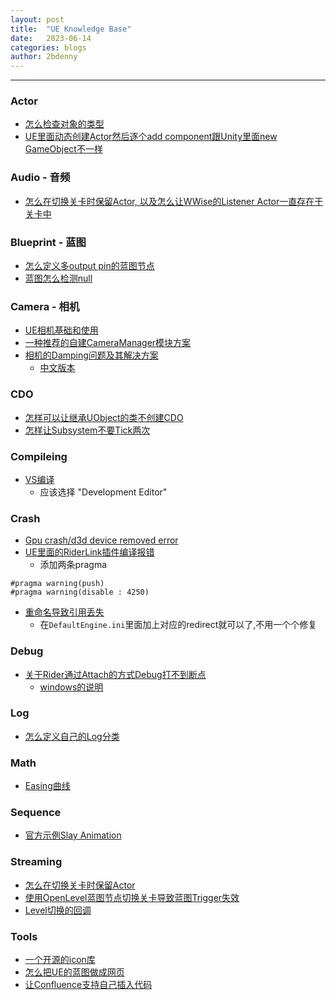 ```yaml
---
layout: post
title:  "UE Knowledge Base"
date:   2023-06-14
categories: blogs
author: 2bdenny
---
```


---
### Actor
- [怎么检查对象的类型](https://forums.unrealengine.com/t/how-to-check-if-an-actor-is-from-a-certain-class/278582/5?u=2bdenny)
- [UE里面动态创建Actor然后逐个add component跟Unity里面new GameObject不一样](https://blog.csdn.net/qq_16756235/article/details/53157914)

### Audio - 音频
- [怎么在切换关卡时保留Actor, 以及怎么让WWise的Listener Actor一直存在于关卡中](https://www.cnblogs.com/lingchuL/p/14751703.html#5184301)

### Blueprint - 蓝图
- [怎么定义多output pin的蓝图节点](https://forums.unrealengine.com/t/how-to-define-a-function-with-multiple-return-values-as-blueprint-in-c/16934/3?u=2bdenny)
- [蓝图怎么检测null](https://forums.unrealengine.com/t/blueprints-null-actor/277986/2?u=2bdenny)

### Camera - 相机
- [UE相机基础和使用](https://zhuanlan.zhihu.com/p/564571102)
- [一种推荐的自建CameraManager模块方案](https://forums.unrealengine.com/t/setting-the-active-camera-on-an-aplayercontroller/417122/3?u=2bdenny)
- [相机的Damping问题及其解决方案](https://www.rorydriscoll.com/2016/03/07/frame-rate-independent-damping-using-lerp/)
  - [中文版本](https://zhuanlan.zhihu.com/p/630930384)

### CDO
- [怎样可以让继承UObject的类不创建CDO](https://forums.unrealengine.com/t/how-do-i-prevent-instances-of-uobjects-from-being-created-automatically/345850/2?u=2bdenny)
- [怎样让Subsystem不要Tick两次](https://forums.unrealengine.com/t/subsystem-tick-always-called-twice-per-frame-what-am-i-doing-wrong/695649/3?u=2bdenny)

### Compileing
- [VS编译]()
  - 应该选择 "Development Editor"

### Crash
- [Gpu crash/d3d device removed error](https://forums.unrealengine.com/t/gpu-crash-d3d-device-removed-error/514360/4?u=2bdenny)
- [UE里面的RiderLink插件编译报错]()
  - 添加两条pragma
```
#pragma warning(push)
#pragma warning(disable : 4250)
```
- [重命名导致引用丢失]()
  - 在`DefaultEngine.ini`里面加上对应的redirect就可以了,不用一个个修复

### Debug
- [关于Rider通过Attach的方式Debug打不到断点](https://youtrack.jetbrains.com/issue/RIDER-81241/Cannot-set-breakpoint-after-attaching-debugger-on-UE5?_gl=1*5aoigu*_ga*NzA1NzgxNTU2LjE2ODM2MjMxNDk.*_ga_9J976DJZ68*MTY4Njg4MTI5MC4xNS4xLjE2ODY4ODE0OTIuMC4wLjA.&_ga=2.191218026.1586200720.1686799260-705781556.1683623149#focus=Comments-27-6982283.0-0)
  - [windows的说明](https://social.msdn.microsoft.com/Forums/en-US/0de597fb-9496-4297-8e23-15fd24b998f5/quotattach-to-processquot-is-not-loading-more-than-500-dlls?forum=vsdebug)

### Log
- [怎么定义自己的Log分类](https://forums.unrealengine.com/t/where-do-i-put-declare-log-category-extern/302371/3)

### Math
- [Easing曲线](https://github.com/noisecrime/Unity-EasingLibraryVisualisation)

### Sequence
- [官方示例Slay Animation](https://www.unrealengine.com/en-US/spotlights/mold3d-studio-to-share-slay-animated-content-sample-project-with-unreal-engine-community)

### Streaming
- [怎么在切换关卡时保留Actor](https://forums.unrealengine.com/t/keeping-actors-between-levels/3085?u=2bdenny)
- [使用OpenLevel蓝图节点切换关卡导致蓝图Trigger失效](https://forums.unrealengine.com/t/opening-level-with-trigger-not-working-on-overlap/508767/2?u=2bdenny)
- [Level切换的回调](https://forums.unrealengine.com/t/how-can-i-execute-code-immediately-after-loading-a-non-streaming-level/351320?u=2bdenny)

### Tools
- [一个开源的icon库](https://github.com/MahApps/MahApps.Metro.IconPacks)
- [怎么把UE的蓝图做成网页](https://blueprintue.com/)
- [让Confluence支持自己插入代码](https://marketplace.atlassian.com/apps/1215813/iframes-for-confluence?hosting=server&tab=support)

